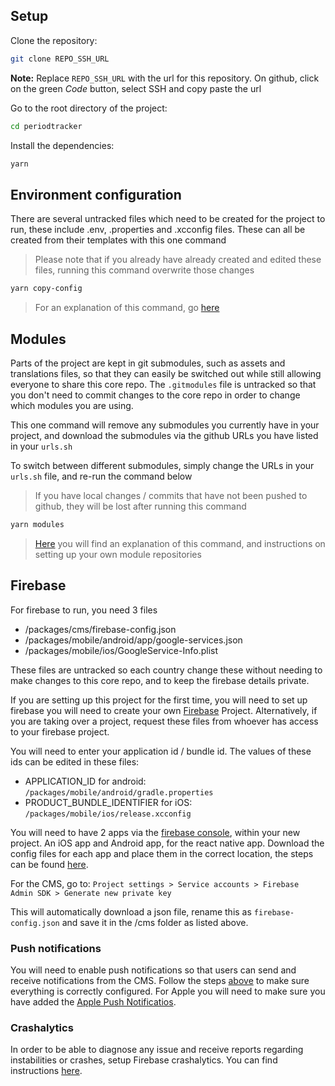 ## Setup

Clone the repository:

```bash
git clone REPO_SSH_URL
```

<strong>Note:</strong> Replace `REPO_SSH_URL` with the url for this repository. On github, click on the green _Code_ button, select SSH and copy paste the url

Go to the root directory of the project:

```bash
cd periodtracker
```

Install the dependencies:

```bash
yarn
```

## Environment configuration

There are several untracked files which need to be created for the project to run, these include .env, .properties and .xcconfig files. These can all be created from their templates with this one command

> Please note that if you already have already created and edited these files, running this command overwrite those changes

```bash
yarn copy-config
```

> For an explanation of this command, go [here](./setup_details.md#copy-config)

## Modules

Parts of the project are kept in git submodules, such as assets and translations files, so that they can easily be switched out while still allowing everyone to share this core repo. The `.gitmodules` file is untracked so that you don't need to commit changes to the core repo in order to change which modules you are using.

This one command will remove any submodules you currently have in your project, and download the submodules via the github URLs you have listed in your `urls.sh`

To switch between different submodules, simply change the URLs in your `urls.sh` file, and re-run the command below

> If you have local changes / commits that have not been pushed to github, they will be lost after running this command

```bash
yarn modules
```

> [Here](./modules.md) you will find an explanation of this command, and instructions on setting up your own module repositories

## Firebase

For firebase to run, you need 3 files

- /packages/cms/firebase-config.json
- /packages/mobile/android/app/google-services.json
- /packages/mobile/ios/GoogleService-Info.plist

These files are untracked so each country change these without needing to make changes to this core repo, and to keep the firebase details private.

If you are setting up this project for the first time, you will need to set up firebase you will need to create your own [Firebase](https://learn.buildfire.com/en/articles/2060582-how-to-set-up-your-firebase-certificates-for-ios-and-android) Project. Alternatively, if you are taking over a project, request these files from whoever has access to your firebase project.

You will need to enter your application id / bundle id. The values of these ids can be edited in these files:

- APPLICATION_ID for android: `/packages/mobile/android/gradle.properties`
- PRODUCT_BUNDLE_IDENTIFIER for iOS: `/packages/mobile/ios/release.xcconfig`

You will need to have 2 apps via the [firebase console](https://console.firebase.google.com/), within your new project. An iOS app and Android app, for the react native app. Download the config files for each app and place them in the correct location, the steps can be found [here](https://learn.buildfire.com/en/articles/2060582-how-to-set-up-your-firebase-certificates-for-ios-and-android).

For the CMS, go to:
`Project settings > Service accounts > Firebase Admin SDK > Generate new private key`

This will automatically download a json file, rename this as `firebase-config.json` and save it in the /cms folder as listed above.

### Push notifications
You will need to enable push notifications so that users can send and receive notifications from the CMS. Follow the steps [above](https://learn.buildfire.com/en/articles/2060582-how-to-set-up-your-firebase-certificates-for-ios-and-android) to make sure everything is correctly configured. For Apple you will need to make sure you have added the [Apple Push Notificatios](https://learn.buildfire.com/en/articles/5760994-how-to-set-up-your-apple-push-notification-key-for-your-ios-firebase-certificate). 

### Crashalytics
In order to be able to diagnose any issue and receive reports regarding instabilities or crashes, setup Firebase crashalytics. You can find instructions [here](https://medium.com/@Bigscal-Technologies/crashlytics-in-react-native-763b53dd5e97).
